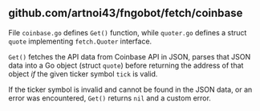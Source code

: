 ## github.com/artnoi43/fngobot/fetch/coinbase
File `coinbase.go` defines `Get()` function, while `quoter.go` defines a struct `quote` implementing `fetch.Quoter` interface.

`Get()` fetches the API data from Coinbase API in JSON, parses that JSON data into a Go object (struct `quote`) before returning the address of that object *if* the given ticker symbol `tick` is valid.

If the ticker symbol is invalid and cannot be found in the JSON data, or an error was encountered, `Get()` returns `nil` and a custom error.